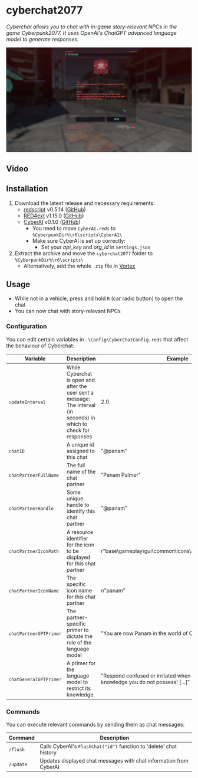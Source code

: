 # cyberchat2077

*Cyberchat allows you to chat with in-game story-relevant NPCs in the game Cyberpunk2077. It uses OpenAI's ChatGPT advanced language model to generate responses.*

![Screenshot](CyberChat.PNG)

## Video

## Installation

1) Download the latest release and necessary requirements:
    - [redscript](https://www.nexusmods.com/cyberpunk2077/mods/1511) v0.5.14 ([GitHub](https://github.com/jac3km4/redscript))
    - [RED4ext](https://www.nexusmods.com/cyberpunk2077/mods/2380) v1.15.0 ([GitHub](https://github.com/WopsS/RED4ext))
    - [CyberAI](https://www.nexusmods.com/cyberpunk2077/mods/8711) v0.1.0 ([GitHub](https://github.com/kirillkuzin/cyberpunk2077ai))
        - You need to move `CyberAI.reds` to `%CyberpunkDir%\r6\scripts\CyberAI\`
        - Make sure CyberAI is set up correctly:
            - Set your *api_key* and *org_id* in `Settings.json`
2) Extract the archive and move the `cyberchat2077` folder to
`%CyberpunkDir%\r6\scripts\`
    - Alternatively, add the whole `.zip` file in [Vortex](https://www.nexusmods.com/about/vortex/?)

## Usage

- While not in a vehicle, press and hold `R` (car radio button) to open the chat
- You can now chat with story-relevant NPCs

### Configuration

You can edit certain variables in `.\Config\CyberChatConfig.reds` that affect the behaviour of Cyberchat:

| Variable  | Description | Example |
| ------------- | ------------- | ------------- |
| `updateInterval`  | While Cyberchat is open and after the user sent a message: The interval (in seconds) in which to check for responses | 2.0 |
| `chatID`  | A unique id assigned to this chat | "@panam" |
| `chatPartnerFullName`  | The full name of the chat partner | "Panam Palmer" |
| `chatPartnerHandle`  | Some unique handle to identify this chat partner | "@panam" |
| `chatPartnerIconPath`  | A resource identifier for the icon to be displayed for this chat partner | r"base\\gameplay\\gui\\common\\icons\\avatars\\avatars1.inkatlas" |
| `chatPartnerIconName`  | The specific icon name for this chat partner | n"panam" |
| `chatPartnerGPTPrimer`  | The partner-specific primer to dictate the role of the language model | "You are now Panam in the world of Cyberpunk 2077. [...]" |
| `chatGeneralGPTPrimer`  | A primer for the language model to restrict its knowledge | "Respond confused or irritated when asked about any knowledge you do not possess! [...]" |

### Commands

You can execute relevant commands by sending them as chat messages:

| Command  | Description |
| ------------- | ------------- |
| `/flush`  | Calls CyberAI's `FlushChat("id")` function to 'delete' chat history |
| `/update`  | Updates displayed chat messages with chat information from CyberAI  |
